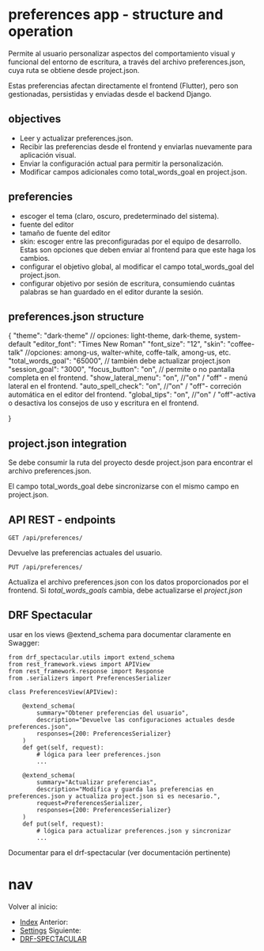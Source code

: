# preferences app - structure and operation

Permite al usuario personalizar aspectos del comportamiento visual y funcional del entorno de escritura, a través del archivo preferences.json, cuya ruta se obtiene desde project.json.

Estas preferencias afectan directamente el frontend (Flutter), pero son gestionadas, persistidas y enviadas desde el backend Django.

## objectives
- Leer y actualizar preferences.json.
- Recibir las preferencias desde el frontend y enviarlas nuevamente para aplicación visual.
- Enviar la configuración actual para permitir la personalización.
- Modificar campos adicionales como total_words_goal en project.json.

## preferencies

- escoger el tema (claro, oscuro, predeterminado del sistema).
- fuente del editor 
- tamaño de fuente del editor
- skin: escoger entre las preconfiguradas por el equipo de desarrollo. Estas son opciones que deben enviar al frontend para que este haga los cambios.
- configurar el objetivo global, al modificar el campo total_words_goal del project.json.
- configurar objetivo por sesión de escritura, consumiendo cuántas palabras se han guardado en el editor durante la sesión.

## preferences.json structure

{
    "theme": "dark-theme" // opciones: light-theme, dark-theme, system-default
    "editor_font": "Times New Roman"
    "font_size": "12",
    "skin": "coffee-talk" //opciones: among-us, walter-white, coffe-talk, among-us, etc.
    "total_words_goal": "65000", // también debe actualizar project.json
    "session_goal": "3000",
    "focus_button": "on", // permite o no pantalla completa en el frontend.
    "show_lateral_menu": "on", //"on" / "off" - menú lateral en el frontend.
    "auto_spell_check": "on", //"on" / "off"- correción automática en el editor del frontend.
    "global_tips": "on", //"on" / "off"-activa o desactiva los consejos de uso y escritura en el frontend.

}

## project.json integration
Se debe consumir la ruta del proyecto desde project.json para encontrar el archivo preferences.json.

El campo total_words_goal debe sincronizarse con el mismo campo en project.json.

## API REST - endpoints

    GET /api/preferences/
Devuelve las preferencias actuales del usuario.

    PUT /api/preferences/
Actualiza el archivo preferences.json con los datos proporcionados por el frontend. Si *total_words_goals* cambia, debe actualizarse el *project.json*


## DRF Spectacular 
usar en los views @extend_schema para documentar claramente en Swagger:

    from drf_spectacular.utils import extend_schema
    from rest_framework.views import APIView
    from rest_framework.response import Response
    from .serializers import PreferencesSerializer

    class PreferencesView(APIView):

        @extend_schema(
            summary="Obtener preferencias del usuario",
            description="Devuelve las configuraciones actuales desde preferences.json",
            responses={200: PreferencesSerializer}
        )
        def get(self, request):
            # lógica para leer preferences.json
            ...

        @extend_schema(
            summary="Actualizar preferencias",
            description="Modifica y guarda las preferencias en preferences.json y actualiza project.json si es necesario.",
            request=PreferencesSerializer,
            responses={200: PreferencesSerializer}
        )
        def put(self, request):
            # lógica para actualizar preferences.json y sincronizar
            ...

Documentar para el drf-spectacular (ver documentación pertinente)

# nav
Volver al inicio:
- [Index](index.md)
Anterior:
- [Settings](settings.md)
Siguiente:
- [DRF-SPECTACULAR](drf-spectacular.md)